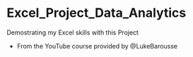 # Excel_Project_Data_Analytics
 Demostrating my Excel skills with this Project
- From the YouTube course provided by @LukeBarousse
